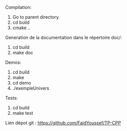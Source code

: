 
Compilation:
1. Go to parent directory.
2. cd build
3. cmake ..

Generation de la documentation dans le répertoire doc/:
1. cd build
2. make doc

Demos:
1. cd build
2. make
3. cd demo
4. ./exempleUnivers

Tests:
1. cd build
2. make test

Lien dépot git : https://github.com/FaidYoussef/TP-CPP